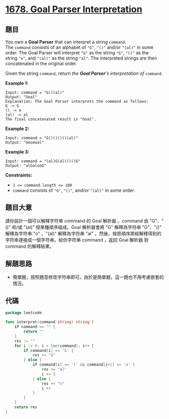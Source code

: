 # [1678. Goal Parser Interpretation](https://leetcode.com/problems/goal-parser-interpretation/)

## 題目

You own a **Goal Parser** that can interpret a string `command`. The `command` consists of an alphabet of `"G"`, `"()"` and/or `"(al)"` in some order. The Goal Parser will interpret `"G"` as the string `"G"`, `"()"` as the string `"o"`, and `"(al)"` as the string `"al"`. The interpreted strings are then concatenated in the original order.

Given the string `command`, return *the **Goal Parser**'s interpretation of* `command`.

**Example 1:**

```
Input: command = "G()(al)"
Output: "Goal"
Explanation: The Goal Parser interprets the command as follows:
G -> G
() -> o
(al) -> al
The final concatenated result is "Goal".
```

**Example 2:**

```
Input: command = "G()()()()(al)"
Output: "Gooooal"
```

**Example 3:**

```
Input: command = "(al)G(al)()()G"
Output: "alGalooG"
```

**Constraints:**

- `1 <= command.length <= 100`
- `command` consists of `"G"`, `"()"`, and/or `"(al)"` in some order.

## 題目大意

請你設計一個可以解釋字符串 command 的 Goal 解析器 。command 由 "G"、"()" 和/或 "(al)" 按某種順序組成。Goal 解析器會將 "G" 解釋為字符串 "G"、"()" 解釋為字符串 "o" ，"(al)" 解釋為字符串 "al" 。然後，按原順序將經解釋得到的字符串連接成一個字符串。給你字符串 command ，返回 Goal 解析器 對 command 的解釋結果。

## 解題思路

- 簡單題，按照題意修改字符串即可。由於是簡單題，這一題也不用考慮嵌套的情況。

## 代碼

```go
package leetcode

func interpret(command string) string {
	if command == "" {
		return ""
	}
	res := ""
	for i := 0; i < len(command); i++ {
		if command[i] == 'G' {
			res += "G"
		} else {
			if command[i] == '(' && command[i+1] == 'a' {
				res += "al"
				i += 3
			} else {
				res += "o"
				i ++
			}
		}
	}
	return res
}
```